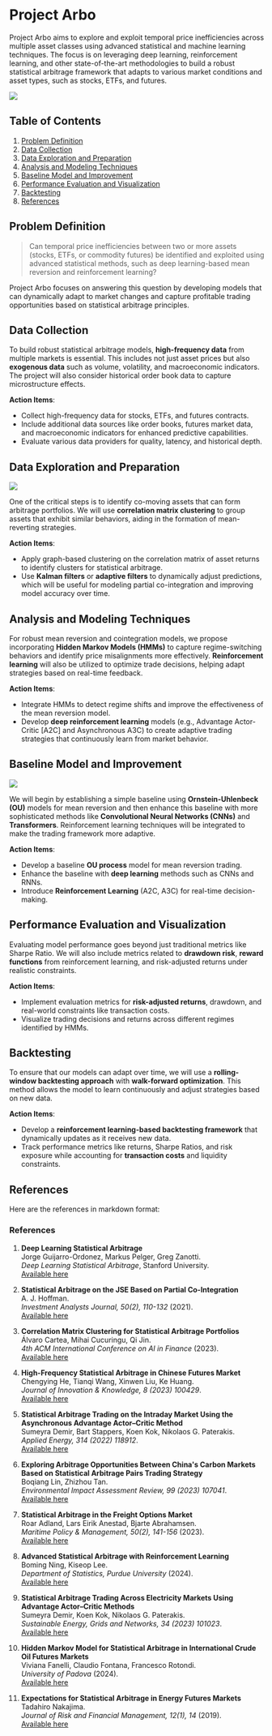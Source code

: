 # Project Arbo

Project Arbo aims to explore and exploit temporal price inefficiencies across multiple asset classes using advanced statistical and machine learning techniques. The focus is on leveraging deep learning, reinforcement learning, and other state-of-the-art methodologies to build a robust statistical arbitrage framework that adapts to various market conditions and asset types, such as stocks, ETFs, and futures.

![](/signals.png)

## Table of Contents

1. [Problem Definition](#problem-definition)
2. [Data Collection](#data-collection)
3. [Data Exploration and Preparation](#data-exploration-and-preparation)
4. [Analysis and Modeling Techniques](#analysis-and-modeling-techniques)
5. [Baseline Model and Improvement](#baseline-model-and-improvement)
6. [Performance Evaluation and Visualization](#performance-evaluation-and-visualization)
7. [Backtesting](#backtesting)
8. [References](#references)

## Problem Definition

> Can temporal price inefficiencies between two or more assets (stocks, ETFs, or commodity futures) be identified and exploited using advanced statistical methods, such as deep learning-based mean reversion and reinforcement learning?

Project Arbo focuses on answering this question by developing models that can dynamically adapt to market changes and capture profitable trading opportunities based on statistical arbitrage principles.

## Data Collection

To build robust statistical arbitrage models, **high-frequency data** from multiple markets is essential. This includes not just asset prices but also **exogenous data** such as volume, volatility, and macroeconomic indicators. The project will also consider historical order book data to capture microstructure effects.

**Action Items**:

- Collect high-frequency data for stocks, ETFs, and futures contracts.
- Include additional data sources like order books, futures market data, and macroeconomic indicators for enhanced predictive capabilities.
- Evaluate various data providers for quality, latency, and historical depth.

## Data Exploration and Preparation

![](/mean_reversion_analysis.png)

One of the critical steps is to identify co-moving assets that can form arbitrage portfolios. We will use **correlation matrix clustering** to group assets that exhibit similar behaviors, aiding in the formation of mean-reverting strategies.

**Action Items**:

- Apply graph-based clustering on the correlation matrix of asset returns to identify clusters for statistical arbitrage.
- Use **Kalman filters** or **adaptive filters** to dynamically adjust predictions, which will be useful for modeling partial co-integration and improving model accuracy over time.

## Analysis and Modeling Techniques

For robust mean reversion and cointegration models, we propose incorporating **Hidden Markov Models (HMMs)** to capture regime-switching behaviors and identify price misalignments more effectively. **Reinforcement learning** will also be utilized to optimize trade decisions, helping adapt strategies based on real-time feedback.

**Action Items**:

- Integrate HMMs to detect regime shifts and improve the effectiveness of the mean reversion model.
- Develop **deep reinforcement learning** models (e.g., Advantage Actor-Critic [A2C] and Asynchronous A3C) to create adaptive trading strategies that continuously learn from market behavior.

## Baseline Model and Improvement

![](/convnet_fig.png)

We will begin by establishing a simple baseline using **Ornstein-Uhlenbeck (OU)** models for mean reversion and then enhance this baseline with more sophisticated methods like **Convolutional Neural Networks (CNNs)** and **Transformers**. Reinforcement learning techniques will be integrated to make the trading framework more adaptive.

**Action Items**:

- Develop a baseline **OU process** model for mean reversion trading.
- Enhance the baseline with **deep learning** methods such as CNNs and RNNs.
- Introduce **Reinforcement Learning** (A2C, A3C) for real-time decision-making.

## Performance Evaluation and Visualization

Evaluating model performance goes beyond just traditional metrics like Sharpe Ratio. We will also include metrics related to **drawdown risk**, **reward functions** from reinforcement learning, and risk-adjusted returns under realistic constraints.

**Action Items**:

- Implement evaluation metrics for **risk-adjusted returns**, drawdown, and real-world constraints like transaction costs.
- Visualize trading decisions and returns across different regimes identified by HMMs.

## Backtesting

To ensure that our models can adapt over time, we will use a **rolling-window backtesting approach** with **walk-forward optimization**. This method allows the model to learn continuously and adjust strategies based on new data.

**Action Items**:

- Develop a **reinforcement learning-based backtesting framework** that dynamically updates as it receives new data.
- Track performance metrics like returns, Sharpe Ratios, and risk exposure while accounting for **transaction costs** and liquidity constraints.

## References

Here are the references in markdown format:

### References

1. **Deep Learning Statistical Arbitrage**  
   Jorge Guijarro-Ordonez, Markus Pelger, Greg Zanotti.  
   *Deep Learning Statistical Arbitrage*, Stanford University.  
   [Available here](https://ssrn.com/abstract=3862004)

2. **Statistical Arbitrage on the JSE Based on Partial Co-Integration**  
   A. J. Hoffman.  
   *Investment Analysts Journal, 50(2), 110-132* (2021).  
   [Available here](https://doi.org/10.1080/10293523.2021.1886723)

3. **Correlation Matrix Clustering for Statistical Arbitrage Portfolios**  
   Álvaro Cartea, Mihai Cucuringu, Qi Jin.  
   *4th ACM International Conference on AI in Finance* (2023).  
   [Available here](https://doi.org/10.1145/3604237.3626894)

4. **High-Frequency Statistical Arbitrage in Chinese Futures Market**  
   Chengying He, Tianqi Wang, Xinwen Liu, Ke Huang.  
   *Journal of Innovation & Knowledge, 8 (2023) 100429*.  
   [Available here](https://doi.org/10.1016/j.jik.2023.100429)

5. **Statistical Arbitrage Trading on the Intraday Market Using the Asynchronous Advantage Actor–Critic Method**  
   Sumeyra Demir, Bart Stappers, Koen Kok, Nikolaos G. Paterakis.  
   *Applied Energy, 314 (2022) 118912*.  
   [Available here](https://doi.org/10.1016/j.apenergy.2022.118912)

6. **Exploring Arbitrage Opportunities Between China's Carbon Markets Based on Statistical Arbitrage Pairs Trading Strategy**  
   Boqiang Lin, Zhizhou Tan.  
   *Environmental Impact Assessment Review, 99 (2023) 107041*.  
   [Available here](https://doi.org/10.1016/j.eiar.2023.107041)

7. **Statistical Arbitrage in the Freight Options Market**  
   Roar Adland, Lars Eirik Anestad, Bjarte Abrahamsen.  
   *Maritime Policy & Management, 50(2), 141-156* (2023).  
   [Available here](https://doi.org/10.1080/03088839.2021.1975055)

8. **Advanced Statistical Arbitrage with Reinforcement Learning**  
   Boming Ning, Kiseop Lee.  
   *Department of Statistics, Purdue University* (2024).  
   [Available here](https://ssrn.com/abstract=4739373)

9. **Statistical Arbitrage Trading Across Electricity Markets Using Advantage Actor–Critic Methods**  
   Sumeyra Demir, Koen Kok, Nikolaos G. Paterakis.  
   *Sustainable Energy, Grids and Networks, 34 (2023) 101023*.  
   [Available here](https://doi.org/10.1016/j.segan.2023.101023)

10. **Hidden Markov Model for Statistical Arbitrage in International Crude Oil Futures Markets**  
    Viviana Fanelli, Claudio Fontana, Francesco Rotondi.  
    *University of Padova* (2024).  
    [Available here](https://doi.org/10.1016/j.jik.2023.100429)

11. **Expectations for Statistical Arbitrage in Energy Futures Markets**  
    Tadahiro Nakajima.  
    *Journal of Risk and Financial Management, 12(1), 14* (2019).  
    [Available here](https://doi.org/10.3390/jrfm12010014)
